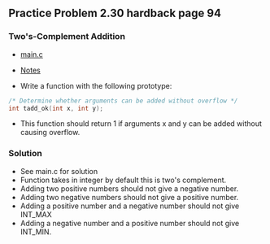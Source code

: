 ## Practice Problem 2.30 hardback page 94

### Two's-Complement Addition

- [main.c](./code/problem2dot30/)

- [Notes](../misc.md#twos-complement-addition)

- Write a function with the following prototype:

```c
/* Determine whether arguments can be added without overflow */
int tadd_ok(int x, int y);
```

- This function should return 1 if arguments x and y can be added without causing overflow.


### Solution

- See main.c for solution
- Function takes in integer by default this is two's complement.
- Adding two positive numbers should not give a negative number.
- Adding two negative numbers should not give a positive number.
- Adding a positive number and a negative number should not give INT_MAX 
- Adding a negative number and a positive number should not give INT_MIN.
